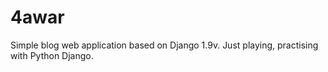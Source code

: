 # 4awar

Simple blog web application based on Django 1.9v. Just playing, practising with Python Django.
